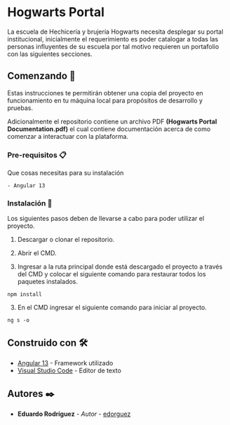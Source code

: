 # Hogwarts Portal

La escuela de Hechicería y brujería Hogwarts necesita desplegar su portal institucional, inicialmente el requerimiento es poder catalogar a todas las personas influyentes de su escuela por tal motivo requieren un portafolio con las siguientes secciones.

## Comenzando 🚀

Estas instrucciones te permitirán obtener una copia del proyecto en funcionamiento en tu máquina local para propósitos de desarrollo y pruebas.

Adicionalmente el repositorio contiene un archivo PDF **(Hogwarts Portal Documentation.pdf)** el cual contiene documentación acerca de como comenzar a interactuar con la plataforma.


### Pre-requisitos 📋

Que cosas necesitas para su instalación

```
- Angular 13
```

### Instalación 🔧

Los siguientes pasos deben de llevarse a cabo para poder utilizar el proyecto.

1. Descargar o clonar el repositorio.

2. Abrir el CMD.

3. Ingresar a la ruta principal donde está descargado el proyecto a través del CMD y colocar el siguiente comando para restaurar todos los paquetes instalados.

```
npm install
```

3. En el CMD ingresar el siguiente comando para iniciar al proyecto.

```
ng s -o
```


## Construido con 🛠️

* [Angular 13](https://angular.io/) - Framework utilizado
* [Visual Studio Code](https://code.visualstudio.com/) - Editor de texto


## Autores ✒️

* **Eduardo Rodríguez** - *Autor* - [edorguez](https://github.com/edorguez)

